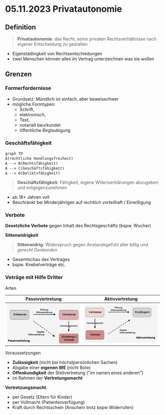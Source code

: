 # 05.11.2023 Privatautonomie

## Definition

> **Privatautonomie**: das Recht, seine privaten Rechtsverhältnisse nach eigener Entscheidung zu gestalten

- Eigenstädnigkeit von Rechtsentschiedungen
- zwei Menschen können alles im Vertrag unterzeichnen was sie wollen



## Grenzen

### Formerfordernisse

- Grundsatz: Mündlich ist einfach, aber beweisschwer
- mögliche Formtypen: 
    - Schrift, 
    - elektronisch, 
    - Text, 
    - notariell beurkundet 
    - öffentliche Beglaubigung



### Geschäftsfähigkeit

```mermaid
graph TD
A(rechtliche Handlungsfreiheit) 
A --> B(Rechtsfähigkeit) 
A --> C(Geschäftsfähigkeit)
A --> D(Deliktsfähigkeit)
```

> **Geschäftsfähigkeit:** Fähigkeit, eigene Willenserklärungen abzugeben und entgegenzunehmen

- ab 18+ Jahren voll
- Beschränkt bei Minderjährigen auf rechtlich vorteilhaft / Einwilligung



### Verbote

**Gesetzliche Verbote** gegen Inhalt des Rechtsgeschäfts (bspw. Wucher)

**Sittenwidrigkeit**

> **Sittenwidrig:** Widerspruch gegen Anstandsgefühl aller *billig und gerecht Denkenden*

- Gesamtschau des Vertrages
- bspw. Knebelverträge etc.



### Veträge mit Hilfe Dritter

Arten

| Passivvertretung                          | Aktivvertretung                           |
| ----------------------------------------- | ----------------------------------------- |
| ![img](../images/2023-11-05_18-50-21.jpg) | ![img](../images/2023-11-05_18-50-33.jpg) |

Voraussetzungen

- **Zulässigkeit** (nicht bei höchstpersönlichen Sachen)
- Abgabe einer **eigenen WE** (nicht Bote)
- **Offenkundigkeit** der Stellvertretung ("im namen eines anderen")
- im Rahmen der **Vertretungsmacht**



**Vertretzungsmacht**:

- per Gesetz (Eltern für Kinder)
- per Vollmacht (Patientenverfügung)
- Kraft durch Rechtsschein (Anschein trotz bspw Widerrufen)



